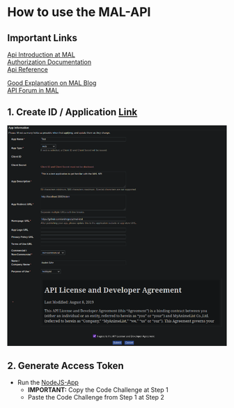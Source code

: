 # How to use the MAL-API

## Important Links

[Api Introduction at MAL](https://myanimelist.net/apiconfig)  
[Authorization Documentation](https://myanimelist.net/apiconfig/references/authorization)  
[Api Reference](https://myanimelist.net/apiconfig/references/api/v2)

[Good Explanation on MAL Blog](https://myanimelist.net/blog.php?eid=835707)  
[API Forum in MAL](https://myanimelist.net/forum/?clubid=13727)

## 1. Create ID / Application [Link](https://myanimelist.net/apiconfig/create)

![Create](create.png)

## 2. Generate Access Token

* Run the [NodeJS-App](mal/)
  * **IMPORTANT:** Copy the Code Challenge at Step 1
  * Paste the Code Challenge from Step 1 at Step 2
